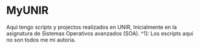# MyUNIR

Aqui tengo scripts y projectos realizados en UNIR, Inicialmente en la asignatura de Sistemas Operativos avanzados (SOA).
^1]: Los escripts aqui no son todos me mi autoria.
